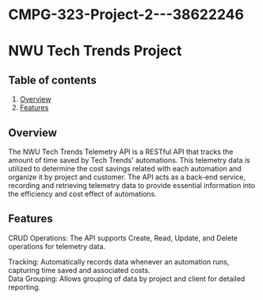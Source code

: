 # CMPG-323-Project-2---38622246
# NWU Tech Trends Project

## Table of contents
1. [Overview](#overview)
2. [Features](#features)
   
## Overview
The NWU Tech Trends Telemetry API is a RESTful API that tracks the amount of time saved by Tech Trends' automations. This telemetry data is utilized to determine the cost savings related with each automation and organize it by project and customer. The API acts as a back-end service, recording and retrieving telemetry data to provide essential information into the efficiency and cost effect of automations.

## Features
CRUD Operations: The API supports Create, Read, Update, and Delete operations for telemetry data.

Tracking: Automatically records data whenever an automation runs, capturing time saved and associated costs.                                     
Data Grouping: Allows grouping of data by project and client for detailed reporting.
